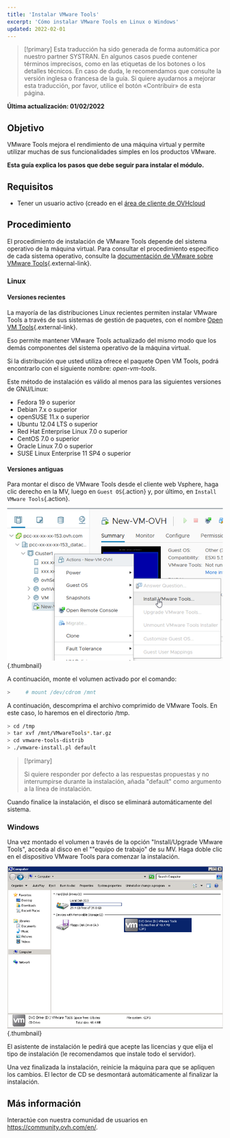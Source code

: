 ```yaml
---
title: 'Instalar VMware Tools'
excerpt: 'Cómo instalar VMware Tools en Linux o Windows'
updated: 2022-02-01
---
```


> [!primary]
> Esta traducción ha sido generada de forma automática por nuestro partner SYSTRAN. En algunos casos puede contener términos imprecisos, como en las etiquetas de los botones o los detalles técnicos. En caso de duda, le recomendamos que consulte la versión inglesa o francesa de la guía. Si quiere ayudarnos a mejorar esta traducción, por favor, utilice el botón «Contribuir» de esta página.
> 

**Última actualización: 01/02/2022**

## Objetivo

VMware Tools mejora el rendimiento de una máquina virtual y permite utilizar muchas de sus funcionalidades simples en los productos VMware.

**Esta guía explica los pasos que debe seguir para instalar el módulo.**

## Requisitos

- Tener un usuario activo (creado en el [área de cliente de OVHcloud](https://www.ovh.com/auth/?action=gotomanager&from=https://www.ovh.es/&ovhSubsidiary=es)

## Procedimiento

El procedimiento de instalación de VMware Tools depende del sistema operativo de la máquina virtual. Para consultar el procedimiento específico de cada sistema operativo, consulte la [documentación de VMware sobre VMware Tools](https://kb.vmware.com/s/article/1014294){.external-link}.

### Linux

#### Versiones recientes

La mayoría de las distribuciones Linux recientes permiten instalar VMware Tools a través de sus sistemas de gestión de paquetes, con el nombre [Open VM Tools](https://kb.vmware.com/s/article/2073803){.external-link}.

Eso permite mantener VMware Tools actualizado del mismo modo que los demás componentes del sistema operativo de la máquina virtual. 

Si la distribución que usted utiliza ofrece el paquete Open VM Tools, podrá encontrarlo con el siguiente nombre: *open-vm-tools*.


Este método de instalación es válido al menos para las siguientes versiones de GNU/Linux:

- Fedora 19 o superior
- Debian 7.x o superior
- openSUSE 11.x o superior
- Ubuntu 12.04 LTS o superior
- Red Hat Enterprise Linux 7.0 o superior
- CentOS 7.0 o superior
- Oracle Linux 7.0 o superior
- SUSE Linux Enterprise 11 SP4 o superior

#### Versiones antiguas

Para montar el disco de VMware Tools desde el cliente web Vsphere, haga clic derecho en la MV, luego en `Guest OS`{.action} y, por último, en `Install VMware Tools`{.action}.

![installer VMware Tools](images/tools.png){.thumbnail}

A continuación, monte el volumen activado por el comando:

```sh
>     # mount /dev/cdrom /mnt
```

A continuación, descomprima el archivo comprimido de VMware Tools. En este caso, lo haremos en el directorio /tmp.

```sh
> cd /tmp 
> tar xvf /mnt/VMwareTools*.tar.gz
> cd vmware-tools-distrib
> ./vmware-install.pl default
```

> [!primary]
>
> Si quiere responder por defecto a las respuestas propuestas y no interrumpirse durante la instalación, añada "default" como argumento a la línea de instalación.
> 

Cuando finalice la instalación, el disco se eliminará automáticamente del sistema.

### Windows

Una vez montado el volumen a través de la opción "Install/Upgrade VMware Tools", acceda al disco en el ""equipo de trabajo" de su MV. Haga doble clic en el dispositivo VMware Tools para comenzar la instalación.

![VMware tools windows](images/windows.jpg){.thumbnail}

El asistente de instalación le pedirá que acepte las licencias y que elija el tipo de instalación (le recomendamos que instale todo el servidor).

Una vez finalizada la instalación, reinicie la máquina para que se apliquen los cambios. El lector de CD se desmontará automáticamente al finalizar la instalación.

## Más información

Interactúe con nuestra comunidad de usuarios en <https://community.ovh.com/en/>.
